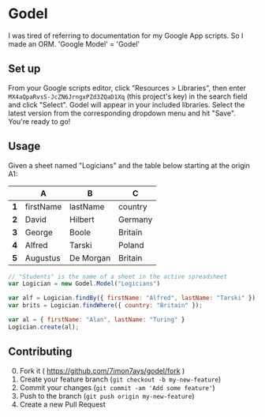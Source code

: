 # Godel

I was tired of referring to documentation for my Google App scripts. So I made
an ORM. 'Google Model' = 'Godel'

## Set up

From your Google scripts editor, click "Resources > Libraries", then enter `MX4aQpaRvsS-JcZN6JrngxPZd3ZQaD1Xq` (this project's key) in the search field and click "Select". Godel will appear in your included libraries. Select the latest version from the corresponding dropdown menu and hit "Save". You're ready to go!

## Usage

Given a sheet named "Logicians" and the table below starting at the origin A1:

|       |     A     |     B    |     C    |
|-------|-----------|----------|----------|
| **1** | firstName | lastName |  country |
| **2** | David     | Hilbert  |  Germany |
| **3** | George    | Boole    |  Britain |
| **4** | Alfred    | Tarski   |  Poland  |
| **5** | Augustus  | De Morgan|  Britain |


```js
// "Students" is the name of a sheet in the active spreadsheet
var Logician = new Godel.Model("Logicians") 

var alf = Logician.findBy({ firstName: "Alfred", lastName: "Tarski" });
var brits = Logician.findWhere({ country: "Britain" });

var al = { firstName: "Alan", lastName: "Turing" }
Logician.create(al);
```

## Contributing

0. Fork it ( https://github.com/7imon7ays/godel/fork )
0. Create your feature branch (`git checkout -b my-new-feature`)
0. Commit your changes (`git commit -am 'Add some feature'`)
0. Push to the branch (`git push origin my-new-feature`)
0. Create a new Pull Request

